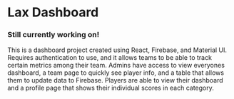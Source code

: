 # Lax Dashboard

### Still currently working on!

This is a dashboard project created using React, Firebase, and Material UI. Requires authentication to use, and it allows teams to be able to track certain metrics among their team. Admins have access to view everyones dashboard, a team page to quickly see player info, and a table that allows them to update data to Firebase. Players are able to view their dashboard and a profile page that shows their individual scores in each category.
